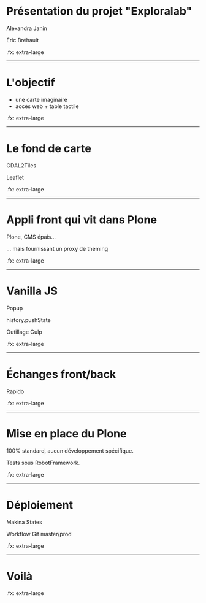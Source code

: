 # Présentation du projet "Exploralab"

Alexandra Janin

Éric Bréhault

.fx: extra-large

--------------------------------------------------------------------------------

# L'objectif

- une carte imaginaire
- accès web + table tactile

.fx: extra-large


--------------------------------------------------------------------------------

# Le fond de carte

GDAL2Tiles

Leaflet

.fx: extra-large

--------------------------------------------------------------------------------

# Appli front qui vit dans Plone

Plone, CMS épais...

... mais fournissant un proxy de theming

.fx: extra-large

--------------------------------------------------------------------------------

# Vanilla JS

Popup

history.pushState

Outillage Gulp

.fx: extra-large

--------------------------------------------------------------------------------

# Échanges front/back

Rapido

.fx: extra-large

--------------------------------------------------------------------------------

# Mise en place du Plone

100% standard, aucun développement spécifique.

Tests sous RobotFramework.

.fx: extra-large

--------------------------------------------------------------------------------

# Déploiement

Makina States

Workflow Git master/prod

.fx: extra-large

--------------------------------------------------------------------------------

# Voilà

.fx: extra-large
